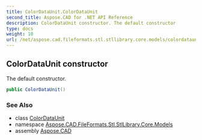 ```yaml
---
title: ColorDataUnit.ColorDataUnit
second_title: Aspose.CAD for .NET API Reference
description: ColorDataUnit constructor. The default constructor
type: docs
weight: 10
url: /net/aspose.cad.fileformats.stl.stllibrary.core.models/colordataunit/colordataunit/
---
```

## ColorDataUnit constructor

The default constructor.

```csharp
public ColorDataUnit()
```

### See Also

* class [ColorDataUnit](../)
* namespace [Aspose.CAD.FileFormats.Stl.StlLibrary.Core.Models](../../colordataunit/)
* assembly [Aspose.CAD](../../../)


